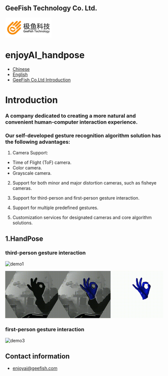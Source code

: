 ## GeeFish Technology Co. Ltd.

<p>
<img src="../sample/logo.png"  width="148" height ="63" align = "middle" />
</p>

# enjoyAI_handpose

* [Chinese](https://github.com/EnjoyAI2023/enjoyAI_handpose)     
* [English](/doc/English.md)
* [GeeFish Co.Ltd Introduction](/doc/极鱼科技GeeFish-20230520.pdf)

# Introduction

### A company dedicated to creating a more natural and convenient human-computer interaction experience.
### Our self-developed gesture recognition algorithm solution has the following advantages:

1) Camera Support:
* Time of Flight (ToF) camera.
* Color camera.
* Grayscale camera.
2) Support for both minor and major distortion cameras, such as fisheye cameras.

3) Support for third-person and first-person gesture interaction.

4) Support for multiple predefined gestures.

5) Customization services for designated cameras and core algorithm solutions.

## 1.HandPose

### third-person gesture interaction

![demo1](../sample/demo-1.gif)

![demo2](../sample/demo-2.gif)

### first-person gesture interaction

![demo3](../sample/demo-3.gif)

## Contact information

* enjoyai@geefish.com
